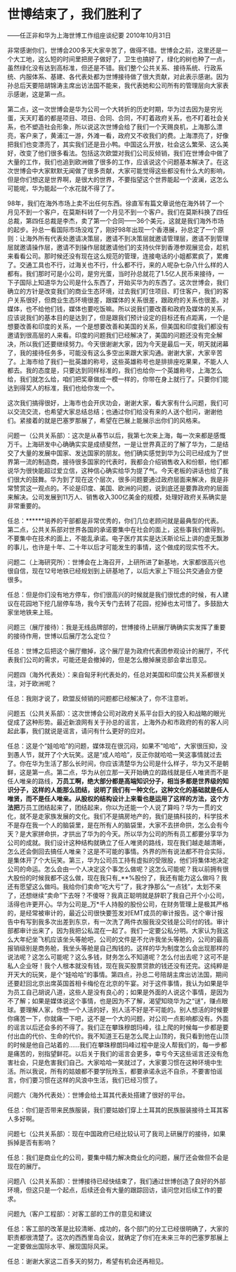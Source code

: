 # 世博结束了，我们胜利了

——任正非和华为上海世博工作组座谈纪要 2010年10月31日

非常感谢你们，世博会200多天大家辛苦了，做得不错。世博会之前，这里还是一个大工地，这么短的时间里把房子做好了，卫生也搞好了，绿化的树也种了一点，虽然绿化没有达到高标准，但还是不错。我们整个公共关系、接待系统、行政系统、内服体系、基建、各代表处都为世博接待做了很大贡献，对此表示感谢。因为孙总后天要陪胡锦涛主席出访法国不能来，我代表她和公司所有的管理层向大家表示感谢，这是第一点。

第二点，这一次世博会是华为公司一个大转折的历史时期，华为过去因为是穷光蛋，天天盯着的都是项目、项目、合同、合同，不盯着政府关系，也不盯着社会关系，也不塑造社会形象，所以说这次世博会给了我们一个天赐良机，上海那么漂亮，客户来了，黄浦江一游，外滩一看，政府又不收我们的费。上海漂亮了，好像把我们也变漂亮了，其实我们还是丑小鸭。中国这么开放，社会这么繁荣、这么美好，改变了他们很多看法。包括这次欧盟对我们公司反倾销，我们在世博会中做了大量的工作，我们也追到欧洲做了很多的工作，应该说这个问题基本解决了。在这次世博会中大家默默无闻做了很多贡献，大家可能觉得这些都没有什么大的影响，但是你们想这是世界啊，是很大的世界，不要指望这个世界能起一个波澜，这怎么可能呢，华为能起一个水花就不得了了。

98年，我们在海外市场上卖不出任何东西。徐直军有篇文章说他在海外转了一个月见不到一个客户，在莫斯科转了一个月见不到一个客户。我们在莫斯科换了四任总裁，第四任总裁是李杰，卖了第一个合同——36个美元，这就是我们海外市场的起步。孙总一看国际市场没戏了，刚好98年出现一个香港展，孙总定了一个原则：让海外所有代表处邀请决策层，邀请不到决策层就邀请管理层，邀请不到管理层就邀请操作层，邀请不到操作层就邀请他们的支持伙伴到香港参观展览会，趁机来看看公司。那时候还没有现在这么规范的管理，连接电话的小姐都累疯了，累瘫了。交通工具也不行，过海关也不行，什么都不行，来的人呢杂七杂八什么样的人都有。我们那时可是小公司，是穷光蛋，当时孙总就花了1.5亿人民币来接待，一下子国际上知道华为公司是什么东西了，开始买华为的东西了。这次世博会，我们确立的方针是改变我们的商业生态环境，过去我们盯住项目、盯住客户，我们的客户关系很好，但商业生态环境很差，跟媒体的关系很差，跟政府的关系也很差。对媒体，也不给他们钱，媒体也要吃饭嘛。所以说我们要改善和政府及媒体的关系，应该说我们的基本目的是达到了，但是跟我们预计设定的目标还有点距离，一个是想要改善和印度的关系，一个是想要改善和美国的关系，但美国和印度我们都没有邀请到很高层的人来看。印度的问题我们已经解决了，美国的问题还没有完全解决，所以我们还要继续努力。今天很谢谢大家，因为今天是最后一天，明天就闭幕了，我的接待任务多，可能没有这么多空出来跟大家沟通。谢谢大家，大家辛苦了。上海市给了我们一批英雄的称号，这些英雄称号也是排排座吃果果，不能人人都去。我的态度是，只要达到同样标准的，我们也给你一个英雄称号，上海怎么给，我们就怎么给，咱们把奖章做成一模一样的，你带在身上就行了。只要你们能达到得奖人的标准，我们也给你发一个。

这次我们搞得很好，上海市也会开庆功会，谢谢大家，看大家有什么问题，我们可以交流交流，也希望大家总结总结；也通过你们给没有来的人送个慰问，谢谢他们。紧接着的就是巴塞罗那展了，希望在巴展上能展示出你们的风格来。

问题一（公共关系部）：这次是从春节以后，我第七次来上海，每一次来都是感慨万千。上海研发中心确确实实是成绩斐然，一是让世界真正的了解了华为，二是结交了大量的发展中国家、发达国家的朋友。他们确实感觉到华为公司已经成为了世界第一流的制造商，接待很多国家的代表时，我都会介绍销售收入和份额，他们都说华为很快能超过爱立信，这种信心确实给华为提了气。今天老板的讲话也给了我们很大的鼓舞。华为到了现在这个层次，很多问题要通过政府层面来解决，我是非常赞赏这一观点的。不论是印度、美国、欧洲的问题，说到底还是要靠政府的层面来解决。公司发展到11万人、销售收入300亿美金的规模，处理好政府关系确实是非常重要的。

任总：**\*\***培养的干部都是非常优秀的，你们几位老顾问就是最典型的代表。第二点，公共关系部对世界各国的承诺要集中在社会的面上，这些事我们做得到。不要集中在技术的面上，不能乱承诺。电子医疗其实是达沃斯论坛上讲的虚无飘渺的事儿，也许是十年、二十年以后才可能发生的事情，这个做成的现实性不大。

问题二（上海研究所）：世博会在上海召开，上研所进了新基地，大家都很高兴也很自信，现在12号地铁已经规划到上研基地了，以后大家上下班公共交通会方便很多。

任总：但是你们没有地方停车，你们很高兴的时候就是我们很忧虑的时候，有人建议在花园地下挖几层停车场，我今天专门去转了花园，挖掉也太可惜了。多鼓励大家坐地铁来上班。

问题三（展厅接待）：我是无线品牌部的，世博接待上研展厅确确实实发挥了重要的接待作用，世博以后展厅怎么定位？

任总：世博之后把这个展厅撤掉，这个展厅是为政府代表团参观设计的展厅，不代表我们公司的需求，可能还是会撤掉的，但是怎么撤掉展览部会拿出意见。

问题四（海外代表处）：来自匈牙利代表处的，任总对美国和印度公共关系都很关注，对于欧洲呢？

任总：我刚才说了，欧盟反倾销的问题都已经解决了，你不注意听。

问题五（公共关系部）：这次世博会公司对政府关系平台巨大的投入和战略的眼光促成了这种形势。最近新浪网有关于孙总的谣言，上海外办和市政府的有的客人问起此事，我们就说是谣言，请问有什么更好的应对。

任总：这是个“娃哈哈”的问题，媒体现在很沉闷，如果不“哈哈”，大家很压抑，没到愚人节，就开了个大玩笑。这是“成人哈哈”，反正你就哈哈一笑这事情就过去了。你在华为生活了那么长时间，你应该清楚华为公司是什么样子，华为又不是朝鲜，这是第一点。第二点，华为从创立那一天开始确立的路线就是任人唯贤而不是任人唯亲的路线，**万员工啊，绝大部分都是高端知识分子，相当多都是世界级的知识分子，这样的人能那么团结，说明了我们有一种文化，这种文化的基础就是任人唯贤，而不是任人唯亲。从股权的结构设计上来看也是运用了这样的方法，这个方法把**万员工团结起来了，团结起来，你以为还能一个人说了算吗？华为一贯的文化，就不是走家族发展的文化。我们不是搞房地产的，我们是搞科技的，科学技术不是存在我一个人的脑袋里，是在所有人的脑袋里，大家不去拼命拱，怎么会有今天？是大家拼命拱，才拱出了华为的今天。所以华为公司的所有员工都要分享华为公司的成就。我们设计这种结构就确立了任人唯贤的路线，现在我们越走越清晰，怎么还会倒回去搞任人唯亲？这是不可能的事情。外界的所有说法都不符合实际，是集体开了个大玩笑。第三，华为公司员工持有虚拟的受限股，他们将集体地决定公司的命运。怎么会由一个人决定这个事怎么做呢？这怎么可能呢？我以前拥有很大股份的时候我都不这么做，现在我只有_\*\*%股份了，我还有能力这么做吗？我还有愿望这么做吗。我给你们卖命“吃大亏”了，我才挣那么“一点钱”，太划不来了，还想继续“卖命”下去呀？不傻呀？我真正聪明就是辞职了我自己开个小公司，活得也许更开心。华为公司是_万\*千人持股的股份公司，在财务管理上是极其严格的，是经常被审计的，最近公司很快要签发对EMT成员的审计报告。这个审计报告中有写到我多次出差到东京，有一次洗了两件衣服我没交钱是公司付的钱。审计部都审计出来了，因为我把公私混在一起了。我们一定要公私分明。大家认为我这么大年纪坐飞机应该坐头等舱吧，公司的文件是不允许我坐头等舱的，公司的最高报销级别是商务舱，我坐头等舱是自己掏钱的。这样的华为制度怎么会出现那样的说法呢？这怎么可能呢？这么多钱，财务怎么不知道呢？怎么付出去呢？这可不是私人企业呀！我个人根本就没有钱，现在我买股票贷款的钱还没有还完。这纯粹是开天大的玩笑，是个“娃哈哈”的事情。第四点，孙总二号陪胡主席出访法国，期间还要赶回北京出席英国首相卡梅伦在北京的午宴。对于这件事情，我认为如果是华为员工自己胡说八道，这些人是没有良心的；如果是外面的人说这个事情，是因为不了解；如果是媒体说这个事情，也是因为不了解，渴望知晓华为之“谜”，赚点眼球。要理解人家，你想一个人活的好，别人活不好是不可能的。别人想活的时候要你痛苦一下，你就痛一下吧，这不是一个大的问题，对公司一点影响都没有。外面的谣言以后还会多的不得了。我们正在攀珠穆朗玛峰，往上爬的时候每一步都是要付出血的代价、生命的代价。我不知道王石是怎么爬上山顶的，我只看到他在山顶的时候是他自己站着的……我们在攀珠穆朗玛峰过程中是没人帮我们的，每一步都是痛苦的，别指望鲜花。以后关于我们的谣言会更多，幸亏今天这些谣言还没有危害社会，只是危害我们自己。大家哈哈一笑就过了，大家要习惯在这种环境中生活。所以我说，所有的姑娘都不要学阮玲玉，都要承诺永远不自杀，不要害怕谣言，你们要习惯在这样的风浪中生活，我们已经习惯了。

问题六（海外代表处）：世博会给土耳其代表处搭建了很好的平台。

任总：你们是否带来民族服装，我们要姑娘们穿上土耳其的民族服装接待土耳其客人多好啊。

问题七（公共关系部）：现在中国政府已经比较认可了我司上研展厅的接待，如果拆掉是否有影响？

任总：我们是商业化的公司，要集中精力解决商业化的问题，展厅还会做但不会是现在的展厅。

问题八（公共关系部）：世博接待已经快结束了，我们通过世博创造了良好的外部环境，但这只是一个起点，后续还会有大量的跟踪回访，请问您对后续工作的要求。

问题九（客户工程部）：对客工部的工作的意见和建议

任总：客工部的改革是比较清晰、成功的，各个部门的分工已经很明确了，大家的职责都很清楚了。这次的西西里岛会议，就确定了你们在未来三年的巴塞罗那展上一定要做出国际水平、展现国际风采。

任总：谢谢大家这二百多天的努力，希望有机会还再相见。

